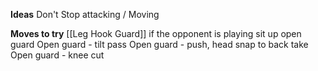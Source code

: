 **Ideas**
Don't Stop attacking / Moving



**Moves to try**
[[Leg Hook Guard]]
if the opponent is playing sit up open guard
Open guard - tilt pass
Open guard - push, head snap to back take
Open guard - knee cut
